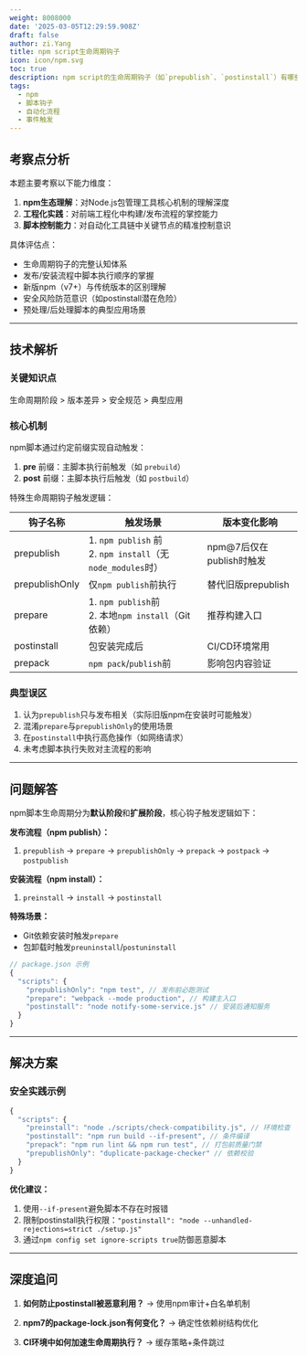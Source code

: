 ```yaml
---
weight: 8008000
date: '2025-03-05T12:29:59.908Z'
draft: false
author: zi.Yang
title: npm script生命周期钩子
icon: icon/npm.svg
toc: true
description: npm script的生命周期钩子（如`prepublish`、`postinstall`）有哪些？请说明它们在包发布、安装等流程中的触发时机。
tags:
  - npm
  - 脚本钩子
  - 自动化流程
  - 事件触发
---
```


## 考察点分析

本题主要考察以下能力维度：

1. **npm生态理解**：对Node.js包管理工具核心机制的理解深度
2. **工程化实践**：对前端工程化中构建/发布流程的掌控能力
3. **脚本控制能力**：对自动化工具链中关键节点的精准控制意识

具体评估点：

- 生命周期钩子的完整认知体系
- 发布/安装流程中脚本执行顺序的掌握
- 新版npm（v7+）与传统版本的区别理解
- 安全风险防范意识（如postinstall潜在危险）
- 预处理/后处理脚本的典型应用场景

---

## 技术解析

### 关键知识点

生命周期阶段 > 版本差异 > 安全规范 > 典型应用

### 核心机制

npm脚本通过约定前缀实现自动触发：

1. **pre** 前缀：主脚本执行前触发（如 `prebuild`）
2. **post** 前缀：主脚本执行后触发（如 `postbuild`）

特殊生命周期钩子触发逻辑：

| 钩子名称         | 触发场景                                                                 | 版本变化影响              |
|------------------|--------------------------------------------------------------------------|-------------------------|
| prepublish       | 1. `npm publish` 前<br>2. `npm install`（无`node_modules`时）          | npm@7后仅在publish时触发 |
| prepublishOnly   | 仅`npm publish`前执行                                                   | 替代旧版prepublish       |
| prepare          | 1. `npm publish`前<br>2. 本地`npm install`（Git依赖）                   | 推荐构建入口              |
| postinstall      | 包安装完成后                                                           | CI/CD环境常用            |
| prepack          | `npm pack`/`publish`前                                                 | 影响包内容验证            |

### 典型误区

1. 认为`prepublish`只与发布相关（实际旧版npm在安装时可能触发）
2. 混淆`prepare`与`prepublishOnly`的使用场景
3. 在`postinstall`中执行高危操作（如网络请求）
4. 未考虑脚本执行失败对主流程的影响

---

## 问题解答

npm脚本生命周期分为**默认阶段**和**扩展阶段**，核心钩子触发逻辑如下：

**发布流程（npm publish）：**

1. `prepublish` → `prepare` → `prepublishOnly` → `prepack` → `postpack` → `postpublish`

**安装流程（npm install）：**

1. `preinstall` → `install` → `postinstall`

**特殊场景：**

- Git依赖安装时触发`prepare`
- 包卸载时触发`preuninstall`/`postuninstall`

```javascript
// package.json 示例
{
  "scripts": {
    "prepublishOnly": "npm test", // 发布前必跑测试
    "prepare": "webpack --mode production", // 构建主入口
    "postinstall": "node notify-some-service.js" // 安装后通知服务
  }
}
```

---

## 解决方案

### 安全实践示例

```javascript
{
  "scripts": {
    "preinstall": "node ./scripts/check-compatibility.js", // 环境检查
    "postinstall": "npm run build --if-present", // 条件编译
    "prepack": "npm run lint && npm run test", // 打包前质量门禁
    "prepublishOnly": "duplicate-package-checker" // 依赖校验
  }
}
```

**优化建议：**

1. 使用`--if-present`避免脚本不存在时报错
2. 限制postinstall执行权限：`"postinstall": "node --unhandled-rejections=strict ./setup.js"`
3. 通过`npm config set ignore-scripts true`防御恶意脚本

---

## 深度追问

1. **如何防止postinstall被恶意利用？**
   → 使用npm审计+白名单机制

2. **npm7的package-lock.json有何变化？**
   → 确定性依赖树结构优化

3. **CI环境中如何加速生命周期执行？**
   → 缓存策略+条件跳过
